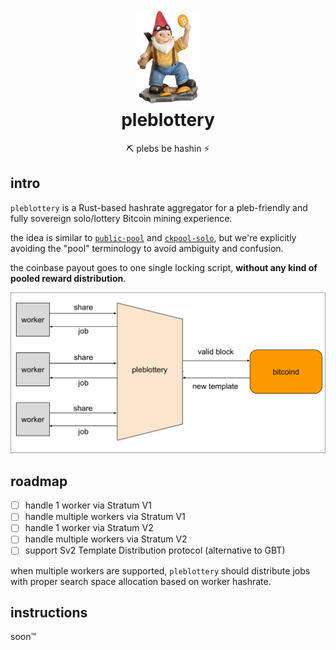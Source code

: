 <h1 align="center">
  <br>
  <img width="100" src="dwarf.png">
  <br>
pleblottery
<br>
</h1>

<p align="center">
⛏️ plebs be hashin ⚡
</p>

## intro

`pleblottery` is a Rust-based hashrate aggregator for a pleb-friendly and fully sovereign solo/lottery Bitcoin mining experience.

the idea is similar to [`public-pool`](https://github.com/benjamin-wilson/public-pool) and [`ckpool-solo`](https://bitbucket.org/ckolivas/ckpool-solo/), but we're explicitly avoiding the "pool" terminology to avoid ambiguity and confusion.

the coinbase payout goes to one single locking script, **without any kind of pooled reward distribution**.

![](diagram.svg)

## roadmap

- [ ] handle 1 worker via Stratum V1
- [ ] handle multiple workers via Stratum V1
- [ ] handle 1 worker via Stratum V2
- [ ] handle multiple workers via Stratum V2
- [ ] support Sv2 Template Distribution protocol (alternative to GBT)

when multiple workers are supported, `pleblottery` should distribute jobs with proper search space allocation based on worker hashrate.

## instructions

soon™
